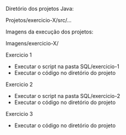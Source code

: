 Diretório dos projetos Java:

Projetos/exercicio-X/src/...

Imagens da execução dos projetos:

Imagens/exercicio-X/


Exercicio 1

- Executar o script na pasta SQL/exercicio-1
- Executar o código no diretório do projeto


Exercicio 2

- Executar o script na pasta SQL/exercicio-2
- Executar o código no diretório do projeto

Exercicio 3

- Executar o código no diretório do projeto

